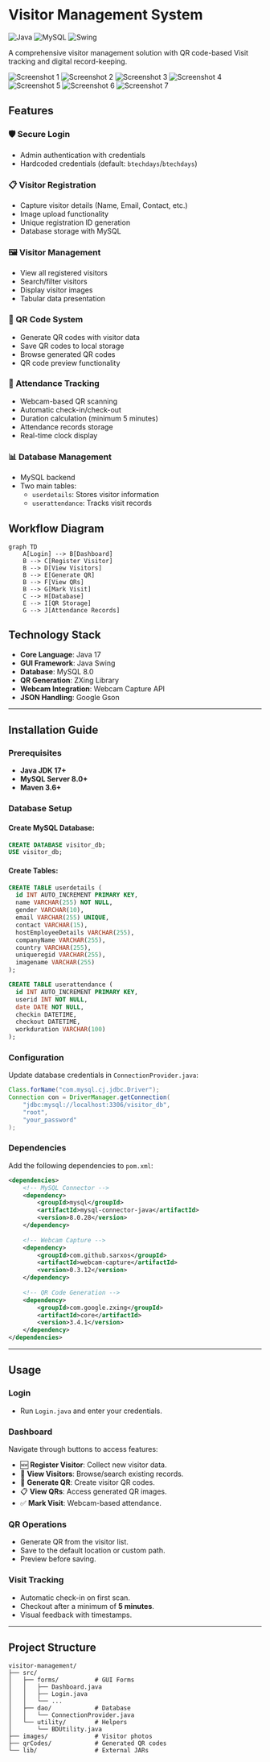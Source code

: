 # Visitor Management System

![Java](https://img.shields.io/badge/Java-17-blue)
![MySQL](https://img.shields.io/badge/MySQL-8.0-orange)
![Swing](https://img.shields.io/badge/GUI-Swing-yellowgreen)

A comprehensive visitor management solution with QR code-based Visit tracking and digital record-keeping.

![Screenshot 1](AS1.png)
![Screenshot 2](AS2.png)
![Screenshot 3](AS3.png)
![Screenshot 4](AS4.png)
![Screenshot 5](AS5.png)
![Screenshot 6](AS6.png)
![Screenshot 7](AS7.png)

## Features

### 🛡️ Secure Login
- Admin authentication with credentials
- Hardcoded credentials (default: `btechdays`/`btechdays`)

### 📋 Visitor Registration
- Capture visitor details (Name, Email, Contact, etc.)
- Image upload functionality
- Unique registration ID generation
- Database storage with MySQL

### 🖼️ Visitor Management
- View all registered visitors
- Search/filter visitors
- Display visitor images
- Tabular data presentation

### 🔳 QR Code System
- Generate QR codes with visitor data
- Save QR codes to local storage
- Browse generated QR codes
- QR code preview functionality

### 🎥 Attendance Tracking
- Webcam-based QR scanning
- Automatic check-in/check-out
- Duration calculation (minimum 5 minutes)
- Attendance records storage
- Real-time clock display

### 📊 Database Management
- MySQL backend
- Two main tables:
  - `userdetails`: Stores visitor information
  - `userattendance`: Tracks visit records

## Workflow Diagram

```mermaid
graph TD
    A[Login] --> B[Dashboard]
    B --> C[Register Visitor]
    B --> D[View Visitors]
    B --> E[Generate QR]
    B --> F[View QRs]
    B --> G[Mark Visit]
    C --> H[Database]
    E --> I[QR Storage]
    G --> J[Attendance Records]
```

## Technology Stack

- **Core Language**: Java 17
- **GUI Framework**: Java Swing
- **Database**: MySQL 8.0
- **QR Generation**: ZXing Library
- **Webcam Integration**: Webcam Capture API
- **JSON Handling**: Google Gson

---

## Installation Guide

### Prerequisites

- **Java JDK 17+**
- **MySQL Server 8.0+**
- **Maven 3.6+**

### Database Setup

#### Create MySQL Database:

```sql
CREATE DATABASE visitor_db;
USE visitor_db;
```

#### Create Tables:

```sql
CREATE TABLE userdetails (
  id INT AUTO_INCREMENT PRIMARY KEY,
  name VARCHAR(255) NOT NULL,
  gender VARCHAR(10),
  email VARCHAR(255) UNIQUE,
  contact VARCHAR(15),
  hostEmployeeDetails VARCHAR(255),
  companyName VARCHAR(255),
  country VARCHAR(255),
  uniqueregid VARCHAR(255),
  imagename VARCHAR(255)
);

CREATE TABLE userattendance (
  id INT AUTO_INCREMENT PRIMARY KEY,
  userid INT NOT NULL,
  date DATE NOT NULL,
  checkin DATETIME,
  checkout DATETIME,
  workduration VARCHAR(100)
);
```

### Configuration

Update database credentials in `ConnectionProvider.java`:

```java
Class.forName("com.mysql.cj.jdbc.Driver");
Connection con = DriverManager.getConnection(
    "jdbc:mysql://localhost:3306/visitor_db", 
    "root", 
    "your_password"
);
```

### Dependencies

Add the following dependencies to `pom.xml`:

```xml
<dependencies>
    <!-- MySQL Connector -->
    <dependency>
        <groupId>mysql</groupId>
        <artifactId>mysql-connector-java</artifactId>
        <version>8.0.28</version>
    </dependency>
    
    <!-- Webcam Capture -->
    <dependency>
        <groupId>com.github.sarxos</groupId>
        <artifactId>webcam-capture</artifactId>
        <version>0.3.12</version>
    </dependency>
    
    <!-- QR Code Generation -->
    <dependency>
        <groupId>com.google.zxing</groupId>
        <artifactId>core</artifactId>
        <version>3.4.1</version>
    </dependency>
</dependencies>
```

---

## Usage

### Login
- Run `Login.java` and enter your credentials.

### Dashboard
Navigate through buttons to access features:
- 🆕 **Register Visitor**: Collect new visitor data.
- 👀 **View Visitors**: Browse/search existing records.
- 🔳 **Generate QR**: Create visitor QR codes.
- 📋 **View QRs**: Access generated QR images.
- ✅ **Mark Visit**: Webcam-based attendance.

### QR Operations
- Generate QR from the visitor list.
- Save to the default location or custom path.
- Preview before saving.

### Visit Tracking
- Automatic check-in on first scan.
- Checkout after a minimum of **5 minutes**.
- Visual feedback with timestamps.

---

## Project Structure

```
visitor-management/
├── src/
│   ├── forms/          # GUI Forms
│   │   ├── Dashboard.java
│   │   ├── Login.java
│   │   └── ...         
│   ├── dao/            # Database
│   │   └── ConnectionProvider.java
│   └── utility/        # Helpers
│       └── BDUtility.java
├── images/             # Visitor photos
├── qrCodes/            # Generated QR codes
└── lib/                # External JARs
```
